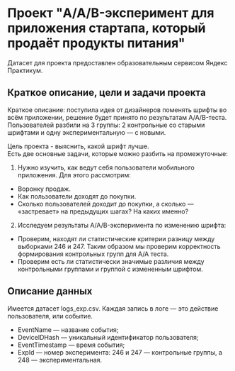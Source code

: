 # Проект "A/A/B-эксперимент для приложения стартапа, который продаёт продукты питания"
Датасет для проекта предоставлен образовательным сервисом Яндекс Практикум.
## Краткое описание, цели и задачи проекта
Краткое описание: поступила идея от дизайнеров поменять шрифты во всём приложении, решение будет принято по результатам A/A/B-теста. Пользователей разбили на 3 группы: 2 контрольные со старыми шрифтами и одну экспериментальную — с новыми. 

Цель проекта - выяснить, какой шрифт лучше.\
Есть две основные задачи, которые можно разбить на промежуточные:
1) Нужно изучить, как ведут себя пользователи мобильного приложения. Для этого рассмотрим:
- Воронку продаж.
- Как пользователи доходят до покупки.
- Сколько пользователей доходит до покупки, а сколько — «застревает» на предыдущих шагах? На каких именно?
2) Исследуем результаты A/A/B-эксперимента по изменению шрифта:
- Проверим, находят ли статистические критерии разницу между выборками 246 и 247. Таким образом мы проверим корректность формирования контрольных групп для А/А теста.
- Проверим есть ли статистически значимые различия между контрольными группами и группой с измененным шрифтом.

## Описание данных
Имеется датасет logs_exp.csv. Каждая запись в логе — это действие пользователя, или событие.
- EventName — название события;
- DeviceIDHash — уникальный идентификатор пользователя;
- EventTimestamp — время события;
- ExpId — номер эксперимента: 246 и 247 — контрольные группы, а 248 — экспериментальная.
